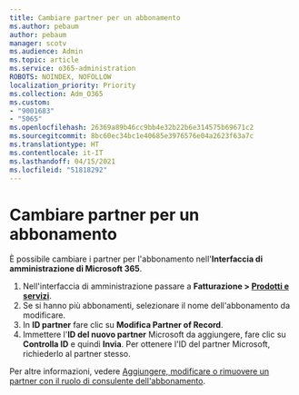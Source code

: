 ```yaml
---
title: Cambiare partner per un abbonamento
ms.author: pebaum
author: pebaum
manager: scotv
ms.audience: Admin
ms.topic: article
ms.service: o365-administration
ROBOTS: NOINDEX, NOFOLLOW
localization_priority: Priority
ms.collection: Adm_O365
ms.custom:
- "9001683"
- "5065"
ms.openlocfilehash: 26369a89b46cc9bb4e32b22b6e314575b69671c2
ms.sourcegitcommit: 8bc60ec34bc1e40685e3976576e04a2623f63a7c
ms.translationtype: HT
ms.contentlocale: it-IT
ms.lasthandoff: 04/15/2021
ms.locfileid: "51818292"
---
```

# <a name="change-the-partner-for-a-subscription"></a>Cambiare partner per un abbonamento

È possibile cambiare i partner per l'abbonamento nell'**Interfaccia di amministrazione di Microsoft 365**.

1. Nell'interfaccia di amministrazione passare a **Fatturazione > [Prodotti e servizi](https://go.microsoft.com/fwlink/p/?linkid=842054)**. 
2. Se si hanno più abbonamenti, selezionare il nome dell'abbonamento da modificare. 
3. In **ID partner** fare clic su **Modifica Partner of Record**.
4. Immettere l'**ID del nuovo partner** Microsoft da aggiungere, fare clic su **Controlla ID** e quindi **Invia**. Per ottenere l'ID del partner Microsoft, richiederlo al partner stesso.

Per altre informazioni, vedere [Aggiungere, modificare o rimuovere un partner con il ruolo di consulente dell'abbonamento](https://docs.microsoft.com/microsoft-365/admin/misc/add-partner). 
